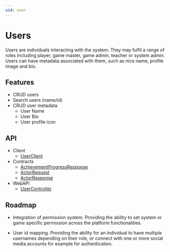 ```yaml
---
uid: user
---
```


# Users
Users are individuals interacting with the system. They may fulfil a range of roles including player, game master, game admin, teacher or system admin. Users can have metadata associated with them, such as nice name, profile image and bio.

## Features
* CRUD users
* Search users (name/id)
* CRUD user metadata 
	* User Name
	* User Bio
	* User profile icon 


## API
* Client
    * [UserClient](xref:PlayGen.SUGAR.Client.UserClient)
* Contracts
    * [AchievementProgressResponse](xref:PlayGen.SUGAR.Contracts.EvaluationProgressResponse)
    * [ActorRequest](xref:PlayGen.SUGAR.Contracts.ActorRequest)
    * [ActorResponse](xref:PlayGen.SUGAR.Contracts.ActorResponse)
* WebAPI
    * [UserController](xref:PlayGen.SUGAR.Server.WebAPI.Controllers.UserController)

## Roadmap

* Integration of permission system.
Providing the ability to set system or game specific permission across the platform functionalities.  

* User id mapping.
Providing the ability for an individual to have multiple usernames depending on their role, or connect with one or more social media accounts for example for authentication. 